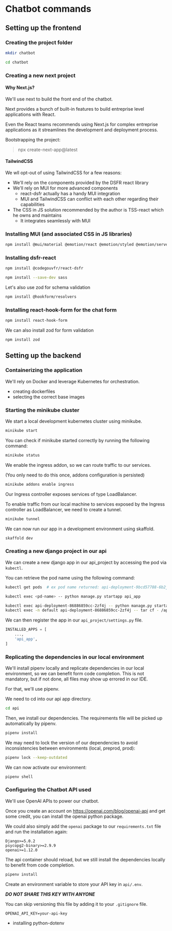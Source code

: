 # Chatbot commands

## Setting up the frontend

### Creating the project folder

```bash
mkdir chatbot
```

```bash
cd chatbot
```

### Creating a new next project

#### Why Next.js?

We'll use next to build the front end of the chatbot.

Next provides a bunch of built-in features to build entreprise level applications with React.

Even the React teams recommends using Next.js for complex entreprise applications as it streamlines the development and
deployment process.

Bootstrapping the project:

> npx create-next-app@latest

#### TailwindCSS

We wll opt-out of using TailwindCSS for a few reasons:

- We'll rely on the components provided by the DSFR react library
- We'll rely on MUI for more advanced components
    - react-dsfr actually has a handy MUI integration
    - MUI and TailwindCSS can conflict with each other regarding their capabilities
- The CSS in JS solution recommended by the author is TSS-react which he owns and maintains
    - It integrates seamlessly with MUI

### Installing MUI (and associated CSS in JS libraries)

```bash
npm install @mui/material @emotion/react @emotion/styled @emotion/server tss-react
```

### Installing dsfr-react

```bash
npm install @codegouvfr/react-dsfr
```

```bash
npm install --save-dev sass
```

Let's also use zod for schema validation

```bash
npm install @hookform/resolvers
```

### Installing react-hook-form for the chat form

```bash
npm install react-hook-form
```

We can also install zod for form validation

```bash
npm install zod
```

## Setting up the backend

### Containerizing the application

We'll rely on Docker and leverage Kubernetes for orchestration.

- creating dockerfiles
- selecting the correct base images

### Starting the minikube cluster

We start a local development kubernetes cluster using minikube.

```bash
minikube start
```

You can check if minikube started correctly by running the following command:

```bash
minikube status
```

We enable the ingress addon, so we can route traffic to our services.

(You only need to do this once, addons configuration is persisted)

```bash
minikube addons enable ingress
```

Our Ingress controller exposes services of type LoadBalancer.

To enable traffic from our local machine to services exposed by the Ingress controller as LoadBalancer, we need to
create a tunnel.

```bash
minikube tunnel
```

We can now run our app in a development environment using skaffold.

```bash
skaffold dev
```

### Creating a new django project in our api

We can create a new django app in our api_project by accessing the pod via `kubectl`.

You can retrieve the pod name using the following command:

```bash
kubectl get pods  # ex pod name returned: api-deployment-9bcd57788-6b2jr
```

```bash
kubectl exec <pd-name> -- python manage.py startapp api_app
```

```bash
kubectl exec api-deployment-86886859cc-2zf4j -- python manage.py startapp api_app
kubectl exec -n default api-deployment-86886859cc-2zf4j -- tar cf - /app/api_app | tar xf - -C /Users/devmadou/Documents/work/projects/poc/chatbot/api/api_app_copy
```

We can then register the app in our `api_project/settings.py` file.

```python
INSTALLED_APPS = [
    ...,
    'api_app',
]
```

### Replicating the dependencies in our local environment

We'll install pipenv locally and replicate dependencies in our local environment, so we can benefit form code
completion. This is not mandatory, but if not done, all files may show up errored in our IDE.

For that, we'll use pipenv.

We need to cd into our api app directory.

```bash
cd api
```

Then, we install our dependencies. The requirements file will be picked up automatically by pipenv.

```bash
pipenv install
```

We may need to lock the version of our dependencies to avoid inconsistencies between environments (local, preprod,
prod):

```bash
pipenv lock --keep-outdated
```

We can now activate our environment:

```bash
pipenv shell
```

### Configuring the Chatbot API used

We'll use OpenAI APIs to power our chatbot.

Once you create an account on https://openai.com/blog/openai-api and get some credit, you can install the openai python
package.

We could also simply add the `openai` package to our `requirements.txt` file and run the installation again:

```text
Django>=5.0.2
psycopg2-binary>=2.9.9
openai>=1.12.0
```

The api container should reload, but we still install the dependencies locally to benefit from code completion.

```bash
pipenv install
```

Create an environment variable to store your API key in `api/.env`.

***DO NOT SHARE THIS KEY WITH ANYONE***

You can skip versioning this file by adding it to your `.gitignore` file.

```dotenv
OPENAI_API_KEY=your-api-key
```

- installing python-dotenv

